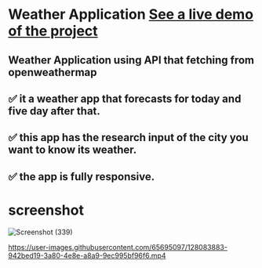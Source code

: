 





# Weather Application [ See a live demo of the project](https://ahmed-roshdy-1.github.io/Weather-Application/)
## Weather Application using API that fetching from openweathermap
 

## ✅ it a weather app that forecasts for today and five day after that.
## ✅ this app has the research input of the city you want to know its weather.
## ✅ the app is fully responsive.
#

# screenshot
![Screenshot (339)](https://user-images.githubusercontent.com/65695097/126917409-bfa14109-0cb9-4d5f-91ba-34f8c50b4d34.png)


https://user-images.githubusercontent.com/65695097/128083883-942bed19-3a80-4e8e-a8a9-9ec995bf96f6.mp4

